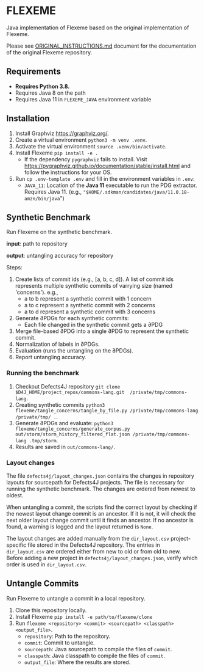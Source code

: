 # FLEXEME

Java implementation of Flexeme based on the original implementation of Flexeme.

Please see [ORIGINAL_INSTRUCTIONS.md](./ORIGINAL_INSTRUCTIONS.md) document for the documentation of the original 
Flexeme repository.

## Requirements
- **Requires Python 3.8.**
- Requires Java 8 on the path
- Requires Java 11 in `FLEXEME_JAVA` environment variable

## Installation
1. Install Graphviz https://graphviz.org/.
2. Create a virtual environment `python3 -m venv .venv`.
3. Activate the virtual environment `source .venv/bin/activate`.
4. Install Flexeme `pip install -e .`
   - If the dependency `pygraphviz` fails to install. Visit https://pygraphviz.github.io/documentation/stable/install.html and follow the instructions for your OS.
5. Run `cp .env-template .env` and fill in the environment variables in `.env`:
    - `JAVA_11`: Location of the **Java 11** executable to run the PDG extractor. Requires Java 11. (e.g., `"$HOME/.sdkman/candidates/java/11.0.18-amzn/bin/java`")

## Synthetic Benchmark
Run Flexeme on the synthetic benchmark.

**input**: path to repository

**output**: untangling accuracy for repository

Steps:
1. Create lists of commit ids (e.g., [a, b, c, d]). A list of commit ids represents multiple synthetic commits of 
   varrying size (named 'concerns'). e.g.,
    - a to b represent a synthetic commit with 1 concern
    - a to c represent a synthetic commit with 2 concerns
    - a to d represent a synthetic commit with 3 concerns
2. Generate ∂PDGs for each synthetic commits:
    - Each file changed in the synthetic commit gets a ∂PDG
3. Merge file-based ∂PDG into a single ∂PDG to represent the synthetic commit.
4. Normalization of labels in ∂PDGs.
5. Evaluation (runs the untangling on the ∂PDGs).
6. Report untangling accuracy.

### Running the benchmark

1. Checkout Defects4J repository `git clone $D4J_HOME/project_repos/commons-lang.git 
   /private/tmp/commons-lang`.
2. Creating synthetic commits `python3 flexeme/tangle_concerns/tangle_by_file.py /private/tmp/commons-lang 
   /private/tmp/ .`.
3. Generate ∂PDGs and evaluate: `python3 
   flexeme/tangle_concerns/generate_corpus.py 
   out/storm/storm_history_filtered_flat.json /private/tmp/commons-lang .tmp/storm`.
4. Results are saved in `out/commons-lang/`. 

### Layout changes
The file `defects4j/layout_changes.json` contains the changes in repository layouts for sourcepath for Defects4J 
projects. The file is necessary for running the synthetic benchmark. The changes are ordered from newest to oldest.

When untangling a commit, the scripts find the correct layout by checking if the newest layout change commit is an 
ancestor.
If it is not, it will check the next older layout change commit until it finds an ancestor. If no ancestor is found, 
a warning is logged and the layout returned is `None`.

The layout changes are added manually from the `dir_layout.csv` project-specific file stored in the Defects4J 
repository. The entries in `dir_layout.csv` are ordered either from new to old or from old to new. Before adding a 
new project in `defects4j/layout_changes.json`, verify which order is used in `dir_layout.csv`.


## Untangle Commits
Run Flexeme to untangle a commit in a local repository.
1. Clone this repository locally.
2. Install Flexeme `pip install -e path/to/flexeme/clone`
3. Run `flexeme <repository> <commit> <sourcepath> <classpath> <output_file>`.
    - `repository`: Path to the repository.
    - `commit`: Commit to untangle.
    - `sourcepath`: Java sourcepath to compile the files of `commit`.
    - `classpath`: Java classpath to compile the files of `commit`.
    - `output_file`: Where the results are stored.
